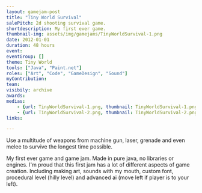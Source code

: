 ```yaml
---
layout: gamejam-post
title: "Tiny World Survival"
salePitch: 2d shooting survival game.
shortdescription: My first ever game.
thumbnail-img: assets/img/gamejams/TinyWorldSurvival-1.png
date: 2012-01-01
duration: 48 hours
event: 
eventGroup: []
theme: Tiny World
tools: ["Java", "Paint.net"]
roles: ["Art", "Code", "GameDesign", "Sound"]
myContribution: 
team: 
visibily: archive
awards: 
medias: 
    - {url: TinyWorldSurvival-1.png, thumbnail: TinyWorldSurvival-1.png, caption: "Slope level, enemis are going down."}
    - {url: TinyWorldSurvival-2.png, thumbnail: TinyWorldSurvival-2.png, caption: "Mountain level (with random highs), with rain particles."}
links: 

---
```

Use a multitude of weapons from machine gun, laser, grenade and even melee to survive the longest time possible.

My first ever game and game jam. Made in pure java, no libraries or engines. I'm proud that this first jam has a lot of different aspects of game creation. Including making art, sounds with my mouth, custom font, procedural level (hilly level) and advanced ai (move left if player is to your left).